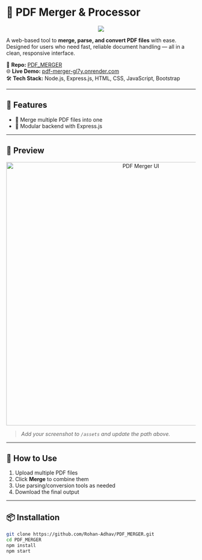 # 📄 PDF Merger & Processor

<p align="center">
  <img src="https://skillicons.dev/icons?i=nodejs,js,html,css,bootstrap" />
</p>

A web-based tool to **merge, parse, and convert PDF files** with ease. Designed for users who need fast, reliable document handling — all in a clean, responsive interface.

📁 **Repo:** [PDF_MERGER](https://github.com/Rohan-Adhav/PDF_MERGER)  
🌐 **Live Demo:** [pdf-merger-gl7y.onrender.com](https://pdf-merger-gl7y.onrender.com)  
🛠️ **Tech Stack:** Node.js, Express.js, HTML, CSS, JavaScript, Bootstrap

---

## 🚀 Features

- 📎 Merge multiple PDF files into one  
- 🧰 Modular backend with Express.js

---

## 📸 Preview

<p align="center">
  <img src="./assets/pdf-merger-ui.png" alt="PDF Merger UI" width="700"/>
</p>

> _Add your screenshot to `/assets` and update the path above._

---

## 🧪 How to Use

1. Upload multiple PDF files  
2. Click **Merge** to combine them  
3. Use parsing/conversion tools as needed  
4. Download the final output

---

## 📦 Installation

```bash
git clone https://github.com/Rohan-Adhav/PDF_MERGER.git
cd PDF_MERGER
npm install
npm start
